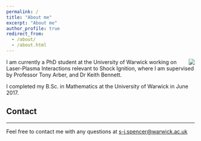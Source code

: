 ```yaml
---
permalink: /
title: "About me"
excerpt: "About me"
author_profile: true
redirect_from: 
  - /about/
  - /about.html
---
```


<img align="right" src="https://avatars1.githubusercontent.com/u/31666431?s=400&v=4" style="padding-left: 15px">

I am currently a PhD student at the University of Warwick working on Laser-Plasma Interactions relevant to Shock Ignition, where I am supervised by Professor Tony Arber, and Dr Keith Bennett.

I completed my B.Sc. in Mathematics at the University of Warwick in June 2017.

## Contact
----------

Feel free to contact me with any questions at [s-j.spencer@warwick.ac.uk](mailto:s-j.spencer@warwick.ac/uk)
